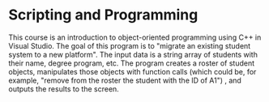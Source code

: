 # Scripting and Programming

This course is an introduction to object-oriented programming using C++ in Visual Studio. The goal of this program is to "migrate an existing student system to a new platform". The input data is a string array of students with their name, degree program, etc. The program creates a roster of student objects, manipulates those objects with function calls (which could be, for example, "remove from the roster the student with the ID of A1") , and outputs the results to the screen.
